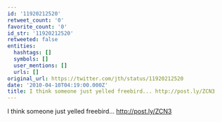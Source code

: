 ```yaml
---
id: '11920212520'
retweet_count: '0'
favorite_count: '0'
id_str: '11920212520'
retweeted: false
entities:
  hashtags: []
  symbols: []
  user_mentions: []
  urls: []
original_url: https://twitter.com/jth/status/11920212520
date: '2010-04-10T04:19:00.000Z'
title: I think someone just yelled freebird... http://post.ly/ZCN3
---
```


I think someone just yelled freebird... http://post.ly/ZCN3